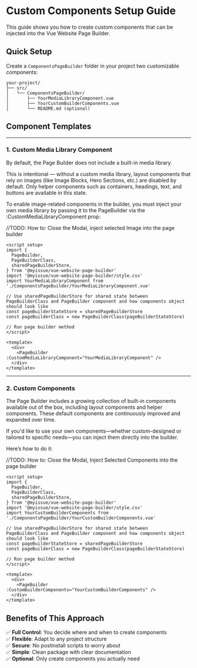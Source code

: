 # Custom Components Setup Guide

This guide shows you how to create custom components that can be injected into the Vue Website Page Builder.

## Quick Setup

Create a `ComponentsPageBuilder` folder in your project two customizable components:

```
your-project/
├── src/
│   └── ComponentsPageBuilder/
│       ├── YourMediaLibraryComponent.vue
│       ├── YourCustomBuilderComponents.vue
│       └── README.md (optional)
```

## Component Templates

---

### 1. Custom Media Library Component

By default, the Page Builder does not include a built-in media library.

This is intentional — without a custom media library, layout components that rely on images (like Image Blocks, Hero Sections, etc.) are disabled by default. Only helper components such as containers, headings, text, and buttons are available in this state.

To enable image-related components in the builder, you must inject your own media library by passing it to the PageBuilder via the :CustomMediaLibraryComponent prop:

//TODO: How to: Close the Modal, inject selected Image into the page builder

```vue
<script setup>
import {
  PageBuilder,
  PageBuilderClass,
  sharedPageBuilderStore,
} from '@myissue/vue-website-page-builder'
import '@myissue/vue-website-page-builder/style.css'
import YourMediaLibraryComponent from './ComponentsPageBuilder/YourMediaLibraryComponent.vue'

// Use sharedPageBuilderStore for shared state between PageBuilderClass and PageBuilder component and how components object should look like
const pageBuilderStateStore = sharedPageBuilderStore
const pageBuilderClass = new PageBuilderClass(pageBuilderStateStore)

// Run page builder method
</script>

<template>
  <div>
    <PageBuilder :CustomMediaLibraryComponent="YourMediaLibraryComponent" />
  </div>
</template>
```

---

### 2. Custom Components

The Page Builder includes a growing collection of built-in components available out of the box, including layout components and helper components. These default components are continuously improved and expanded over time.

If you'd like to use your own components—whether custom-designed or tailored to specific needs—you can inject them directly into the builder.

Here’s how to do it:

//TODO: How to: Close the Modal, Inject Selected Components into the page builder

```vue
<script setup>
import {
  PageBuilder,
  PageBuilderClass,
  sharedPageBuilderStore,
} from '@myissue/vue-website-page-builder'
import '@myissue/vue-website-page-builder/style.css'
import YourCustomBuilderComponents from './ComponentsPageBuilder/YourCustomBuilderComponents.vue'

// Use sharedPageBuilderStore for shared state between PageBuilderClass and PageBuilder component and how components object should look like
const pageBuilderStateStore = sharedPageBuilderStore
const pageBuilderClass = new PageBuilderClass(pageBuilderStateStore)

// Run page builder method
</script>

<template>
  <div>
    <PageBuilder :CustomBuilderComponents="YourCustomBuilderComponents" />
  </div>
</template>
```

## Benefits of This Approach

✅ **Full Control**: You decide where and when to create components  
✅ **Flexible**: Adapt to any project structure  
✅ **Secure**: No postinstall scripts to worry about  
✅ **Simple**: Clean package with clear documentation  
✅ **Optional**: Only create components you actually need

